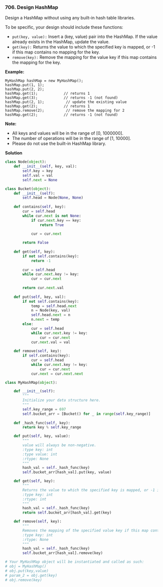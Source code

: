 ### 706. Design HashMap

Design a HashMap without using any built-in hash table libraries.

To be specific, your design should include these functions:
- `put(key, value):` Insert a (key, value) pair into the HashMap. If the value already exists in the HashMap, update the value.
- `get(key):` Returns the value to which the specified key is mapped, or -1 if this map contains no mapping for the key.
- `remove(key):` Remove the mapping for the value key if this map contains the mapping for the key.

**Example:**
```
MyHashMap hashMap = new MyHashMap();
hashMap.put(1, 1);          
hashMap.put(2, 2);         
hashMap.get(1);            // returns 1
hashMap.get(3);            // returns -1 (not found)
hashMap.put(2, 1);          // update the existing value
hashMap.get(2);            // returns 1 
hashMap.remove(2);          // remove the mapping for 2
hashMap.get(2);            // returns -1 (not found) 
```

**Note:**
- All keys and values will be in the range of [0, 1000000].
- The number of operations will be in the range of [1, 10000].
- Please do not use the built-in HashMap library.

**Solution**
```Python
class Node(object):
    def __init__(self, key, val):
        self.key = key
        self.val = val
        self.next = None

class Bucket(object):
    def __init__(self):
        self.head = Node(None, None)
    
    def contains(self, key):
        cur = self.head
        while cur.next is not None:
            if cur.next.key == key:
                return True

            cur = cur.next
        
        return False
    
    def get(self, key):
        if not self.contains(key):
            return -1
        
        cur = self.head
        while cur.next.key != key:
            cur = cur.next
        
        return cur.next.val
    
    def put(self, key, val):
        if not self.contains(key):
            temp = self.head.next
            n = Node(key, val)
            self.head.next = n
            n.next = temp
        else:
            cur = self.head
            while cur.next.key != key:
                cur = cur.next
            cur.next.val = val
    
    def remove(self, key):
        if self.contains(key):
            cur = self.head
            while cur.next.key != key:
                cur = cur.next
            cur.next = cur.next.next

class MyHashMap(object):

    def __init__(self):
        """
        Initialize your data structure here.
        """
        self.key_range = 697
        self.bucket_arr = [Bucket() for _ in range(self.key_range)]
    
    def _hash_func(self, key):
        return key % self.key_range

    def put(self, key, value):
        """
        value will always be non-negative.
        :type key: int
        :type value: int
        :rtype: None
        """
        hash_val = self._hash_func(key)
        self.bucket_arr[hash_val].put(key, value)

    def get(self, key):
        """
        Returns the value to which the specified key is mapped, or -1 if this map contains no mapping for the key
        :type key: int
        :rtype: int
        """
        hash_val = self._hash_func(key)
        return self.bucket_arr[hash_val].get(key)

    def remove(self, key):
        """
        Removes the mapping of the specified value key if this map contains a mapping for the key
        :type key: int
        :rtype: None
        """
        hash_val = self._hash_func(key)
        self.bucket_arr[hash_val].remove(key)

# Your MyHashMap object will be instantiated and called as such:
# obj = MyHashMap()
# obj.put(key,value)
# param_2 = obj.get(key)
# obj.remove(key)
```